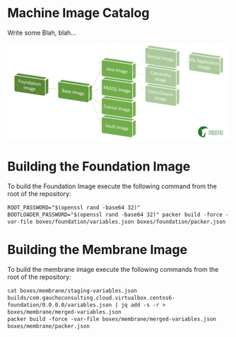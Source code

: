 # Machine Image Catalog

Write some Blah, blah...

![Machine Image Catalog](media/catalog.png)

# Building the Foundation Image

To build the Foundation Image execute the following command from the root of the repository:

```
ROOT_PASSWORD="$(openssl rand -base64 32)" BOOTLOADER_PASSWORD="$(openssl rand -base64 32)" packer build -force -var-file boxes/foundation/variables.json boxes/foundation/packer.json 
```

# Building the Membrane Image

To build the membrane image execute the following commands from the root of the repository:

```
cat boxes/membrane/staging-variables.json builds/com.gauchoconsulting.cloud.virtualbox.centos6-foundation/0.0.0.0/variables.json | jq add -s -r > boxes/membrane/merged-variables.json
packer build -force -var-file boxes/membrane/merged-variables.json boxes/membrane/packer.json
```